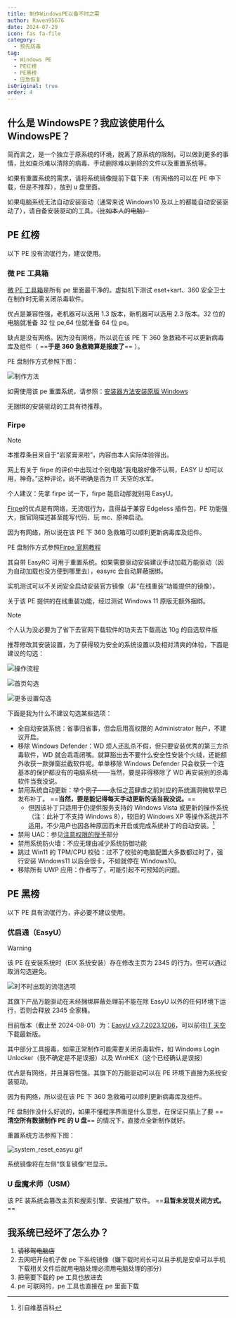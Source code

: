 ```yaml
---
title: 制作WindowsPE以备不时之需
author: Raven95676
date: 2024-07-29
icon: fas fa-file
category:
  - 预先防毒
tag:
  - Windows PE
  - PE红榜
  - PE黑榜
  - 应急恢复
isOriginal: true
order: 4
---
```


## 什么是 WindowsPE？我应该使用什么 WindowsPE？

简而言之，是一个独立于原系统的环境，脱离了原系统的限制，可以做到更多的事情，比如查杀难以清除的病毒、手动删除难以删除的文件以及重置系统等。

如果有重置系统的需求，请将系统镜像提前下载下来（有网络的可以在 PE 中下载，但是不推荐），放到 u 盘里面。

如果电脑系统无法自动安装驱动（通常来说 Windows10 及以上的都能自动安装驱动了），请自备安装驱动的工具。~~（比如本人的电脑）~~

## PE 红榜

以下 PE 没有流氓行为，建议使用。

### 微 PE 工具箱

[微 PE 工具箱](https://www.wepe.com.cn/)是所有 pe 里面最干净的。虚拟机下测试 eset+kart、360 安全卫士在制作时无需关闭杀毒软件。

优点是兼容性强，老机器可以选用 1.3 版本，新机器可以选用 2.3 版本。32 位的电脑就准备 32 位 pe,64 位就准备 64 位 pe。

缺点是没有网络。因为没有网络，所以说在该 PE 下 360 急救箱不可以更新病毒库及组件（ ==**于是 360 急救箱算是报废了**== ）。

PE 盘制作方式参照下图：

![制作方法](4_why_windows_pe\66b70ca1d9c307b7e98cfbc3.gif)

如需使用该 pe 重置系统，请参照：[安装器方法安装原版 Windows](https://www.wepe.com.cn/ubook/installtool.html)

无捆绑的安装驱动的工具有待推荐。

### Firpe

> [!note]
> 本推荐条目来自于“岩浆膏来啦”，内容由本人实际体验得出。
>
> 网上有关于 firpe 的评价中出现过个别电脑“我电脑好像不认啊，EASY U 却可以用，神奇。”这种评论，尚不明确是否为 IT 天空的水军。
>
> 个人建议：先拿 firpe 试一下，firpe 能启动那就别用 EasyU。

[Firpe](https://www.firpe.cn/?sid=U3FOqN)的优点是有网络，无流氓行为，且得益于兼容 Edgeless 插件包，PE 功能强大，据官网描述甚至能写代码、玩 mc、原神启动。

因为有网络，所以说在该 PE 下 360 急救箱可以顺利更新病毒库及组件。

PE 盘制作方式参照[Firpe 官网教程](https://firpe.cn/page-397)

其自带 EasyRC 可用于重置系统。如果需要驱动安装建议手动加载万能驱动（因为自动加载也没方便到哪里去），easyrc 会自动屏蔽捆绑。

实机测试可以不关闭安全启动安装官方镜像（非“在线重装”功能提供的镜像）。

关于该 PE 提供的在线重装功能，经过测试 Windows 11 原版无额外捆绑。

> [!note]
> 个人认为没必要为了省下去官网下载软件的功夫去下载高达 10g 的自选软件版

推荐修改其安装设置，为了获得较为安全的系统设置以及相对清爽的体验，下面是建议的勾选：

![操作流程](4_why_windows_pe\66b70cb5d9c307b7e98d1032.gif)

![首页勾选](4_why_windows_pe\OtLApU.png)

![更多设置勾选](4_why_windows_pe\OtLN6j.png)

下面是我为什么不建议勾选某些选项：

- 全自动安装系统：省事归省事，但会启用高权限的 Administrator 账户，不建议开启。
- 移除 Windows Defender：WD 烦人还乱杀不假，但只要安装优秀的第三方杀毒软件，WD 就会乖乖闭嘴。就算豁出去不要什么安全性安装个火绒，还能额外收获一款弹窗拦截软件呢。单单移除 Windows Defender 只会收获一个连基本的保护都没有的电脑系统——当然，要是非得移除了 WD 再安装别的杀毒软件当我没说。
- 禁用系统自动更新：举个例子——永恒之蓝肆虐之前对应的系统漏洞微软早已发布补丁。 ==**当然，要是能记得每天手动更新的话当我没说。**==
  - 但因该补丁只适用于仍提供服务支持的 Windows Vista 或更新的操作系统（注：此补丁不支持 Windows 8），较旧的 Windows XP 等操作系统并不适用。不少用户也因各种原因而未开启或完成系统补丁的自动安装。[^first]
- 禁用 UAC：参见[注意权限的授予](https://faq.ravenote.top/prevention/skill/1_online_habits.html)部分
- 禁用系统防火墙：不应无理由减少系统防御功能
- 跳过 Win11 的 TPM/CPU 校验：过不了校验的电脑配置大多数都过时了，强行安装 Windows11 以后会很卡，不如就停在 Windows10。
- 移除所有 UWP 应用：作者写了，可能引起不可预知的问题。

## PE 黑榜

以下 PE 具有流氓行为，非必要不建议使用。

### 优启通（EasyU）

> [!warning]
> 该 PE 在安装系统时（EIX 系统安装）存在修改主页为 2345 的行为。但可以通过取消勾选避免。
>
> ![时不时出现的流氓选项](4_why_windows_pe\OtLrkp.png)
>
> 其旗下产品万能驱动在未经捆绑屏蔽处理前不能在除 EasyU 以外的任何环境下运行，否则会释放 2345 全家桶。

目前版本（截止至 2024-08-01）为：[EasyU v3.7.2023.1206](https://www.itsk.com/thread/431283)，可以前往[IT 天空](https://www.itsk.com/thread/431283)下载最新版。

其中部分工具报毒，如需正常制作可能需要关闭杀毒软件，如 Windows Login Unlocker（我不确定是不是误报）以及 WinHEX（这个已经确认是误报）

优点是有网络，并且兼容性强。其旗下的万能驱动可以在 PE 环境下直接为系统安装驱动。

因为有网络，所以说在该 PE 下 360 急救箱可以顺利更新病毒库及组件。

PE 盘制作没什么好说的，如果不懂程序界面是什么意思，在保证只插上了要 ==**清空所有数据制作 PE 的 U 盘**== 的情况下，直接点全新制作就好。

重置系统方法参照下图：

![system_reset_easyu.gif](4_why_windows_pe\66b70cf8d9c307b7e98d4c79.gif)

系统镜像将在左侧“恢复镜像”栏显示。

### U 盘魔术师（USM）

该 PE 装系统会篡改主页和搜索引擎、安装推广软件。 ==**且暂未发现关闭方式。**==

## 我系统已经坏了怎么办？

1. ~~请移驾电脑店~~
2. 去网吧开台机子做 pe 下系统镜像（嫌下载时间长可以且手机是安卓可以手机下载相关文件后就用电脑处理必须用电脑处理的部分）
3. 把需要下载的 pe 工具也放进去
4. pe 可联网的，pe 工具也直接在 pe 里面下载

[^first]: 引自维基百科
